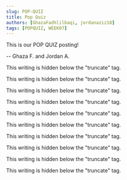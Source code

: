 ```yaml
---
slug: POP-QUIZ
title: Pop Quiz
authors: [GhazaFadhlilbaqi, jordanaziz18]
tags: [POPQUIZ, WEEK07]
---
```


This is our POP QUIZ posting!

-- Ghaza F. and Jordan A.

<!--truncate-->

This writing is hidden below the "truncate" tag.

This writing is hidden below the "truncate" tag.

This writing is hidden below the "truncate" tag.

This writing is hidden below the "truncate" tag.

This writing is hidden below the "truncate" tag.

This writing is hidden below the "truncate" tag.

This writing is hidden below the "truncate" tag.

This writing is hidden below the "truncate" tag.

This writing is hidden below the "truncate" tag.

This writing is hidden below the "truncate" tag.
